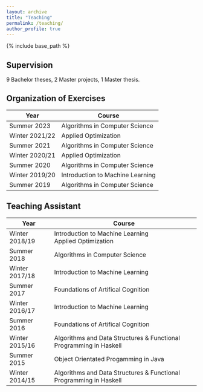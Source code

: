 ```yaml
---
layout: archive
title: "Teaching"
permalink: /teaching/
author_profile: true
---
```


{% include base_path %}

## Supervision

9 Bachelor theses, 2 Master projects, 1 Master thesis.

## Organization of Exercises

| Year            |          Course                    |
| --------------  | ---------------------------------- |
| Summer 2023     | Algorithms in Computer Science     |
| Winter 2021/22  | Applied Optimization               |
| Summer 2021     | Algorithms in Computer Science     |
| Winter 2020/21  | Applied Optimization               |
| Summer 2020     | Algorithms in Computer Science     |
| Winter 2019/20  | Introduction to Machine Learning   |
| Summer 2019     | Algorithms in Computer Science     |

## Teaching Assistant

| Year            |          Course                                                      |
| --------------  | -------------------------------------------------------------------- |
| Winter 2018/19  | Introduction to Machine Learning<br /> Applied Optimization          |
| Summer 2018     | Algorithms in Computer Science                                       |
| Winter 2017/18  | Introduction to Machine Learning                                     |
| Summer 2017     | Foundations of Artifical Cognition                                   |
| Winter 2016/17  | Introduction to Machine Learning                                     |
| Summer 2016     | Foundations of Artifical Cognition                                   |
| Winter 2015/16  | Algorithms and Data Structures & Functional Programming in Haskell   |
| Summer 2015     | Object Orientated Progamming in Java                                 |
| Winter 2014/15  | Algorithms and Data Structures & Functional Programming in Haskell   |
